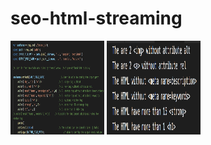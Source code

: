 # seo-html-streaming

<img width="150" height="150" src="https://github.com/chifangjang/seo-html-streaming/blob/master/img/usage.png"/>
<img width="150" height="150" src="https://github.com/chifangjang/seo-html-streaming/blob/master/img/result.png"/>

